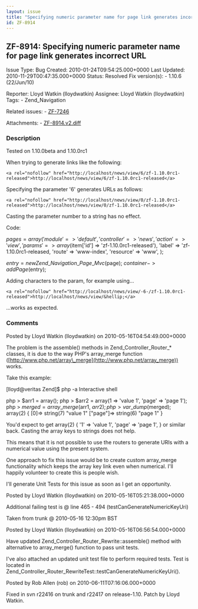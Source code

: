 ```yaml
---
layout: issue
title: "Specifying numeric parameter name for page link generates incorrect URL"
id: ZF-8914
---
```


ZF-8914: Specifying numeric parameter name for page link generates incorrect URL
--------------------------------------------------------------------------------

 Issue Type: Bug Created: 2010-01-24T09:54:25.000+0000 Last Updated: 2010-11-29T00:47:35.000+0000 Status: Resolved Fix version(s): - 1.10.6 (22/Jun/10)
 
 Reporter:  Lloyd Watkin (lloydwatkin)  Assignee:  Lloyd Watkin (lloydwatkin)  Tags: - Zend\_Navigation
 
 Related issues: - [ZF-7246](/issues/browse/ZF-7246)
 
 Attachments: - [ZF-8914.v2.diff](/issues/secure/attachment/13133/ZF-8914.v2.diff)
 
### Description

Tested on 1.10.0beta and 1.10.0rc1

When trying to generate links like the following:

 
    <a rel="nofollow" href="http://localhost/news/view/6/zf-1.10.0rc1-released">http://localhost/news/view/6/zf-1.10.0rc1-released</a>


Specifying the parameter '6' generates URLs as follows:

 
    <a rel="nofollow" href="http://localhost/news/view/0/zf-1.10.0rc1-released">http://localhost/news/view/0/zf-1.10.0rc1-released</a>


Casting the parameter number to a string has no effect.

Code:

$pages = array( 'module' => 'default', 'controller' => 'news',  
 'action' => 'view', 'params' => array($item['id'] => 'zf-1.10.0rc1-released'), 'label' => 'zf-1.10.0rc1-released, 'route' => 'www-index', 'resource' => 'www', );

$entry = new Zend\_Navigation\_Page\_Mvc($page); $container->addPage($entry);

Adding characters to the param, for example using...

 
    <a rel="nofollow" href="http://localhost/news/view/-6-/zf-1.10.0rc1-released">http://localhost/news/view/&hellip;</a>


...works as expected.

 

 

### Comments

Posted by Lloyd Watkin (lloydwatkin) on 2010-05-16T04:54:49.000+0000

The problem is the assemble() methods in Zend\_Controller\_Router\_\* classes, it is due to the way PHP's array\_merge function ([http://www.php.net/array\_merge](http://www.php.net/array_merge)) works.

Take this example:

[lloyd@veritas Zend]$ php -a Interactive shell

php > $arr1 = array(); php > $arr2 = array(1 => 'value 1', 'page' => 'page 1'); php > $merged = array\_merge($arr1, $arr2); php > var\_dump($merged); array(2) { [0]=> string(7) "value 1" ["page"]=> string(6) "page 1" }

You'd expect to get array(2) { '1' => 'value 1', 'page' => 'page 1', } or similar back. Casting the array keys to strings does not help.

This means that it is not possible to use the routers to generate URIs with a numerical value using the present system.

One approach to fix this issue would be to create custom array\_merge functionality which keeps the array key link even when numerical. I'll happily volunteer to create this is people wish.

I'll generate Unit Tests for this issue as soon as I get an opportunity.

 

 

Posted by Lloyd Watkin (lloydwatkin) on 2010-05-16T05:21:38.000+0000

Additional failing test is @ line 465 - 494 (testCanGenerateNumericKeyUri)

Taken from trunk @ 2010-05-16 12:30pm BST

 

 

Posted by Lloyd Watkin (lloydwatkin) on 2010-05-16T06:56:54.000+0000

Have updated Zend\_Controller\_Router\_Rewrite::assemble() method with alternative to array\_merge() function to pass unit tests.

I've also attached an updated unit test file to perform required tests. Test is located in Zend\_Controller\_Router\_RewriteTest::testCanGenerateNumericKeyUri().

 

 

Posted by Rob Allen (rob) on 2010-06-11T07:16:06.000+0000

Fixed in svn r22416 on trunk and r22417 on release-1.10. Patch by Lloyd Watkin.

 

 